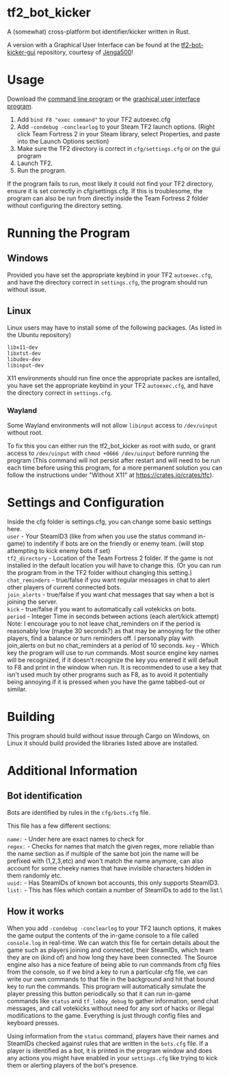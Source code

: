 # tf2_bot_kicker
A (somewhat) cross-platform bot identifier/kicker written in Rust.

A version with a Graphical User Interface can be found at the [tf2-bot-kicker-gui](https://github.com/Jenga500/tf2-bot-kicker-gui) repository, courtesy of [Jenga500](https://github.com/Jenga500)!


# Usage

Download the [command line program](https://github.com/Googe14/tf2_bot_kicker/releases) or the [graphical user interface program](https://github.com/Jenga500/tf2-bot-kicker-gui/releases).

1. Add `bind F8 "exec command"` to your TF2 autoexec.cfg
2. Add `-condebug -conclearlog` to your Steam TF2 launch options. (Right click Team Fortress 2 in your Steam library, select Properties, and paste into the Launch Options section)
3. Make sure the TF2 directory is correct in `cfg/settings.cfg` or on the gui program
4. Launch TF2.
5. Run the program.

If the program fails to run, most likely it could not find your TF2 directory, ensure it is set correctly in cfg/settings.cfg. If this is troublesome, the program can also be run from directly inside the Team Fortress 2 folder without configuring the directory setting.

# Running the Program

## Windows

Provided you have set the appropriate keybind in your TF2 `autoexec.cfg`, and have the directory correct in `settings.cfg`, the program should run without issue.

## Linux

Linux users may have to install some of the following packages. (As listed in the Ubuntu repository)

`libx11-dev`\
`libxtst-dev`\
`libudev-dev`\
`libinput-dev`

X11 environments should run fine once the appropriate packes are isntalled, you have set the appropriate keybind in your TF2 `autoexec.cfg`, and have the directory correct in `settings.cfg`.

### Wayland

Some Wayland environments will not allow `libinput` access to `/dev/uinput` without root.

To fix this you can either run the tf2_bot_kicker as root with sudo, or grant access to `/dev/uinput` with `chmod +0666 /dev/uinput` before running the program (This command will not persist after restart and will need to be run each time before using this program, for a more permanent solution you can follow the instructions under "Without X11" at https://crates.io/crates/tfc).


# Settings and Configuration

Inside the cfg folder is settings.cfg, you can change some basic settings here.\
`user` - Your SteamID3 (like from when you use the status command in-game) to indentify if bots are on the friendly or enemy team. (will stop attempting to kick enemy bots if set)\
`tf2_directory` - Location of the Team Fortress 2 folder. If the game is not installed in the default location you will have to change this. (Or you can run the program from in the TF2 folder without changing this setting.)\
`chat_reminders` - true/false if you want regular messages in chat to alert other players of current connected bots.\
`join_alerts` - true/false if you want chat messages that say when a bot is joining the server.\
`kick` - true/false if you want to automatically call votekicks on bots.\
`period` - Integer Time in seconds between actions (each alert/kick attempt)\
Note: I encourage you to not leave chat_reminders on if the period is reasonably low (maybe 30 seconds?) as that may be annoying for the other players, find a balance or turn reminders off. I personally play with join_alerts on but no chat_reminders at a period of 10 seconds.
`key` - Which key the program will use to run commands. Most source engine key names will be recognized, if it doesn't recognize the key you entered it will default to F8 and print in the window when run. It is recommended to use a key that isn't used much by other programs such as F8, as to avoid it potentially being annoying if it is pressed when you have the game tabbed-out or similar. 


# Building
This program should build without issue through Cargo on Windows, on Linux it should build provided the libraries listed above are installed.


# Additional Information

## Bot identification

Bots are identified by rules in the `cfg/bots.cfg` file.

This file has a few different sections:

`name:` - Under here are exact names to check for\
`regex:` - Checks for names that match the given regex, more reliable than the name section as if multiple of the same bot join the name will be prefixed with (1,2,3,etc) and won't match the name anymore, can also account for some cheeky names that have invisible characters hidden in them randomly etc.\
`uuid:` - Has SteamIDs of known bot accounts, this only supports SteamID3.\
`list:` - This has files which contain a number of SteamIDs to add to the list.\


## How it works
  
When you add `-condebug -conclearlog` to your TF2 launch options, it makes the game output the contents of the in-game console to a file called `console.log` in real-time. We can watch this file for certain details about the game such as players joining and connected, their SteamIDs, which team they are on (kind of) and how long they have been connected. The Source engine also has a nice feature of being able to run commands from cfg files from the console, so if we bind a key to run a particular cfg file, we can write our own commands to that file in the background and hit that bound key to run the commands. This program will automatically simulate the player pressing this button periodically so that it can run in-game commands like `status` and `tf_lobby_debug` to gather information, send chat messages, and call votekicks without need for any sort of hacks or illegal modifications to the game. Everything is just through config files and keyboard presses.

Using information from the `status` command, players have their names and SteamIDs checked against rules that are written in the `bots.cfg` file. If a player is identified as a bot, it is printed in the program window and does any actions you might have enabled in your `settings.cfg` like trying to kick them or alerting players of the bot's presence.